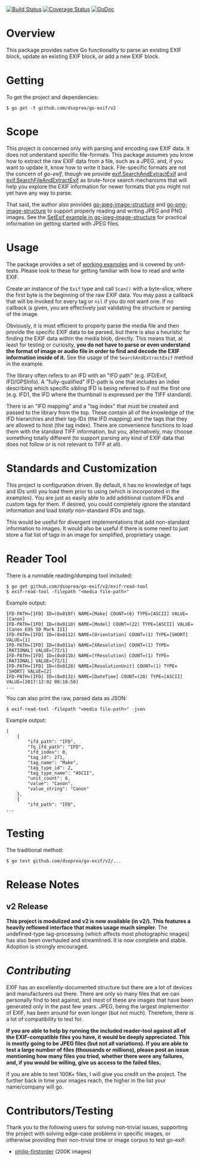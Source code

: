[![Build Status](https://travis-ci.org/dsoprea/go-exif.svg?branch=master)](https://travis-ci.org/dsoprea/go-exif)
[![Coverage Status](https://coveralls.io/repos/github/dsoprea/go-exif/badge.svg?branch=master)](https://coveralls.io/github/dsoprea/go-exif?branch=master)
[![GoDoc](https://godoc.org/github.com/dsoprea/go-exif?status.svg)](https://godoc.org/github.com/dsoprea/go-exif)

# Overview

This package provides native Go functionality to parse an existing EXIF block, update an existing EXIF block, or add a new EXIF block.


# Getting

To get the project and dependencies:

```
$ go get -t github.com/dsoprea/go-exif/v2
```


# Scope

This project is concerned only with parsing and encoding raw EXIF data. It does not understand specific file-formats. This package assumes you know how to extract the raw EXIF data from a file, such as a JPEG, and, if you want to update it, know how to write it back. File-specific formats are not the concern of *go-exif*, though we provide [exif.SearchAndExtractExif](https://godoc.org/github.com/dsoprea/go-exif/v2#SearchAndExtractExif) and [exif.SearchFileAndExtractExif](https://godoc.org/github.com/dsoprea/go-exif/v2#SearchFileAndExtractExif) as brute-force search mechanisms that will help you explore the EXIF information for newer formats that you might not yet have any way to parse.

That said, the author also provides [go-jpeg-image-structure](https://github.com/dsoprea/go-jpeg-image-structure) and [go-png-image-structure](https://github.com/dsoprea/go-png-image-structure) to support properly reading and writing JPEG and PNG images. See the [SetExif example in go-jpeg-image-structure](https://godoc.org/github.com/dsoprea/go-jpeg-image-structure#example-SegmentList-SetExif) for practical information on getting started with JPEG files.


# Usage

The package provides a set of [working examples](https://godoc.org/github.com/dsoprea/go-exif/v2#pkg-examples) and is covered by unit-tests. Please look to these for getting familiar with how to read and write EXIF.

Create an instance of the `Exif` type and call `Scan()` with a byte-slice, where the first byte is the beginning of the raw EXIF data. You may pass a callback that will be invoked for every tag or `nil` if you do not want one. If no callback is given, you are effectively just validating the structure or parsing of the image.

Obviously, it is most efficient to properly parse the media file and then provide the specific EXIF data to be parsed, but there is also a heuristic for finding the EXIF data within the media blob, directly. This means that, at least for testing or curiosity, **you do not have to parse or even understand the format of image or audio file in order to find and decode the EXIF information inside of it.** See the usage of the `SearchAndExtractExif` method in the example.

The library often refers to an IFD with an "IFD path" (e.g. IFD/Exif, IFD/GPSInfo). A "fully-qualified" IFD-path is one that includes an index describing which specific sibling IFD is being referred to if not the first one (e.g. IFD1, the IFD where the thumbnail is expressed per the TIFF standard).

There is an "IFD mapping" and a "tag index" that must be created and passed to the library from the top. These contain all of the knowledge of the IFD hierarchies and their tag-IDs (the IFD mapping) and the tags that they are allowed to host (the tag index). There are convenience functions to load them with the standard TIFF information, but you, alternatively, may choose something totally different (to support parsing any kind of EXIF data that does not follow or is not relevant to TIFF at all).


# Standards and Customization

This project is configuration driven. By default, it has no knowledge of tags and IDs until you load them prior to using (which is incorporated in the examples). You are just as easily able to add additional custom IFDs and custom tags for them. If desired, you could completely ignore the standard information and load *totally* non-standard IFDs and tags.

This would be useful for divergent implementations that add non-standard information to images. It would also be useful if there is some need to just store a flat list of tags in an image for simplified, proprietary usage.


# Reader Tool

There is a runnable reading/dumping tool included:

```
$ go get github.com/dsoprea/go-exif/v2/exif-read-tool
$ exif-read-tool -filepath "<media file-path>"
```

Example output:

```
IFD-PATH=[IFD] ID=(0x010f) NAME=[Make] COUNT=(6) TYPE=[ASCII] VALUE=[Canon]
IFD-PATH=[IFD] ID=(0x0110) NAME=[Model] COUNT=(22) TYPE=[ASCII] VALUE=[Canon EOS 5D Mark III]
IFD-PATH=[IFD] ID=(0x0112) NAME=[Orientation] COUNT=(1) TYPE=[SHORT] VALUE=[1]
IFD-PATH=[IFD] ID=(0x011a) NAME=[XResolution] COUNT=(1) TYPE=[RATIONAL] VALUE=[72/1]
IFD-PATH=[IFD] ID=(0x011b) NAME=[YResolution] COUNT=(1) TYPE=[RATIONAL] VALUE=[72/1]
IFD-PATH=[IFD] ID=(0x0128) NAME=[ResolutionUnit] COUNT=(1) TYPE=[SHORT] VALUE=[2]
IFD-PATH=[IFD] ID=(0x0132) NAME=[DateTime] COUNT=(20) TYPE=[ASCII] VALUE=[2017:12:02 08:18:50]
...
```

You can also print the raw, parsed data as JSON:

```
$ exif-read-tool -filepath "<media file-path>" -json
```

Example output:

```
[
    {
        "ifd_path": "IFD",
        "fq_ifd_path": "IFD",
        "ifd_index": 0,
        "tag_id": 271,
        "tag_name": "Make",
        "tag_type_id": 2,
        "tag_type_name": "ASCII",
        "unit_count": 6,
        "value": "Canon",
        "value_string": "Canon"
    },
    {
        "ifd_path": "IFD",
...
```


# Testing

The traditional method:

```
$ go test github.com/dsoprea/go-exif/v2/...
```


# Release Notes

## v2 Release

**This project is modulized and v2 is now available (in v2/). This features a heavily reflowed interface that makes usage much simpler.** The undefined-type tag-processing (which affects most photographic images) has also been overhauled and streamlined. It is now complete and stable. Adoption is strongly encouraged.


# *Contributing*

EXIF has an excellently-documented structure but there are a lot of devices and manufacturers out there. There are only so many files that we can personally find to test against, and most of these are images that have been generated only in the past few years. JPEG, being the largest implementor of EXIF, has been around for even longer (but not much). Therefore, there is a lot of compatibility to test for.

**If you are able to help by running the included reader-tool against all of the EXIF-compatible files you have, it would be deeply appreciated. This is mostly going to be JPEG files (but not all variations). If you are able to test a large number of files (thousands or millions), please post an issue mentioning how many files you tried, whether there were any failures, and, if you would be willing, give us access to the failed files.**

If you are able to test 100K+ files, I will give you credit on the project. The further back in time your images reach, the higher in the list your name/company will go.


# Contributors/Testing

Thank you to the following users for solving non-trivial issues, supporting the project with solving edge-case problems in specific images, or otherwise providing their non-trivial time or image corpus to test go-exif:

- [philip-firstorder](https://github.com/philip-firstorder) (200K images)
